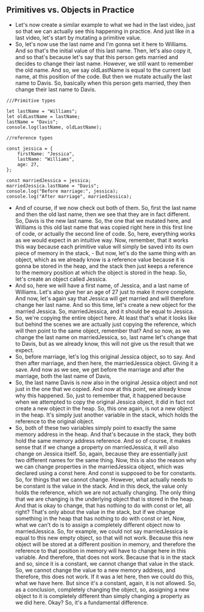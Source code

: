 ## Primitives vs. Objects in Practice

- Let's now create a similar example to what we had in the last video, just so that we can actually see this happening in practice. And just like in a last video, let's start by mutating a primitive value.
- So, let's now use the last name and I'm gonna set it here to Williams. And so that's the initial value of this last name. Then, let's also copy it, and so that's because let's say that this person gets married and decides to change their last name. However, we still want to remember the old name. And so, we say oldLastName is equal to the current last name, at this position of the code. But then we mutate actually the last name to Davis. So, basically when this person gets married, they then change their last name to Davis. 
```
///Primitive types

let lastName = "Williams";
let oldLastName = lastName;
lastName = "Davis";
console.log(lastName, oldLastName);

//reference types

const jessica = {
    firstName: "Jessica",
    lastName: "Williams",
    age: 27,
};

const marriedJessica = jessica;
marriedJessica.lastName = "Davis";
console.log("Before marriage:", jessica);
console.log("After marriage", marriedJessica);
```
- And of course, if we now check out both of them. So, first the last name and then the old last name, then we see that they are in fact different. So, Davis is the new last name. So, the one that we mutated here, and Williams is this old last name that was copied right here in this first line of code, or actually the second line of code. So, here, everything works as we would expect in an intuitive way. Now, remember, that it works this way because each primitive value will simply be saved into its own piece of memory in the stack, - But now, let's do the same thing with an object, which as we already know is a reference value because it is gonna be stored in the heap, and the stack then just keeps a reference to the memory position at which the object is stored in the heap. So, let's create an object called Jessica.
- And so, here we will have a first name, of Jessica, and a last name of Williams. Let's also give her an age of 27 just to make it more complete. And now, let's again say that Jessica will get married and will therefore change her last name. And so this time, let's create a new object for the married Jessica. So, marriedJessica, and it should be equal to Jessica.
- So, we're copying the entire object here. At least that's what it looks like but behind the scenes we are actually just copying the reference, which will then point to the same object, remember that? And so now, as we change the last name on marriedJessica, so, last name let's change that to Davis, but as we already know, this will not give us the result that we expect.
- So, before marriage, let's log this original Jessica object, so to say. And then after marriage, and then here, the marriedJessica object. Giving it a save. And now as we see, we get before the marriage and after the marriage, both the last name of Davis, 
- So, the last name Davis is now also in the original Jessica object and not just in the one that we copied. And now at this point, we already know why this happened. So, just to remember that, it happened because when we attempted to copy the original Jessica object, it did in fact not create a new object in the heap. So, this one again, is not a new object in the heap. It's simply just another variable in the stack, which holds the reference to the original object. 
- So, both of these two variables simply point to exactly the same memory address in the heap. And that's because in the stack, they both hold the same memory address reference. And so of course, it makes sense that if we change a property on marriedJessica, it will also change on Jessica itself. So, again, because they are essentially just two different names for the same thing. Now, this is also the reason why we can change properties in the marriedJessica object, which was declared using a const here. And const is supposed to be for constants. So, for things that we cannot change. However, what actually needs to be constant is the value in the stack. And in this deck, the value only holds the reference, which we are not actually changing. The only thing that we are changing is the underlying object that is stored in the heap. And that is okay to change, that has nothing to do with const or let, all right? That's only about the value in the stack, but if we change something in the heap that has nothing to do with const or let. Now, what we can't do is to assign a completely different object now to marriedJessica. So, for example, we could not say marriedJessica is equal to this new empty object, so that will not work. Because this new object will be stored at a different position in memory, and therefore the reference to that position in memory will have to change here in this variable. And therefore, that does not work. Because that is in the stack and so, since it is a constant, we cannot change that value in the stack. So, we cannot change the value to a new memory address, and therefore, this does not work. If it was a let here, then we could do this, what we have here. But since it's a constant, again, it is not allowed. So, as a conclusion, completely changing the object, so, assigning a new object to it is completely different than simply changing a property as we did here. Okay? So, it's a fundamental difference.